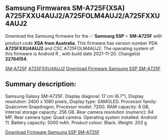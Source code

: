 <h2>Samsung Firmwares SM-A725F(XSA) A725FXXU4AUJ2/A725FOLM4AUJ2/A725FXXU4AUJ2</h2>
Download the Samsung firmware for the ✅ <strong>Samsung SSP </strong> ⭐ <strong>SM-A725F</strong> with product code <strong>XSA</strong> <strong> from Australia</strong>. This firmware has version number PDA <strong>A725FXXU4AUJ2</strong> and CSC A725FOLM4AUJ2. The operating system of this firmware is Android R , with build date 2021-11-20. Changelist <strong>22764154</strong>.


[SM-A725F](https://samfirm.shop/samsung/model/SM-A725F)
[A725FXXU4AUJ2](https://samfirm.shop/samsung/pda/A725FXXU4AUJ2)
[Download Firmware Samsung SSP SM-A725F](https://samfirm.shop/samsung/firmware/475608)
<h2>Summary description:</h2>
<p>Samsung Galaxy SM-A725F. Display diagonal: 17 cm (6.7"), Display resolution: 2400 x 1080 pixels, Display type: SAMOLED. Processor family: Qualcomm Snapdragon, Processor model: 720G. RAM capacity: 8 GB, Internal storage capacity: 256 GB. Rear camera resolution (numeric): 64 MP, Rear camera type: Quad camera. Operating system installed: Android 11. Battery capacity: 5000 mAh. Product colour: Black. Weight: 203 g</p>


[Download Firmware Samsung SSP SM-A725F](https://samfirm.shop/samsung/firmware/475608)
